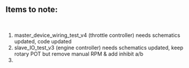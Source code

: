 ## Items to note:  

<br>
 
1. master_device_wiring_test_v4 (throttle controller) needs schematics updated, code updated
2. slave_IO_test_v3 (engine controller) needs schematics updated, keep rotary POT but remove manual RPM & add inhibit a/b
3. 
##

<br>
